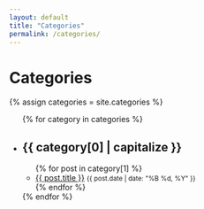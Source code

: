 ```yaml
---
layout: default
title: "Categories"
permalink: /categories/
---
```


<h1>Categories</h1>

{% assign categories = site.categories %}
<ul>
  {% for category in categories %}
    <li>
      <h2 id="{{ category[0] }}">{{ category[0] | capitalize }}</h2>
      <ul>
        {% for post in category[1] %}
          <li>
            <a href="{{ post.url | relative_url }}">{{ post.title }}</a>
            <small>{{ post.date | date: "%B %d, %Y" }}</small>
          </li>
        {% endfor %}
      </ul>
    </li>
  {% endfor %}
</ul>
